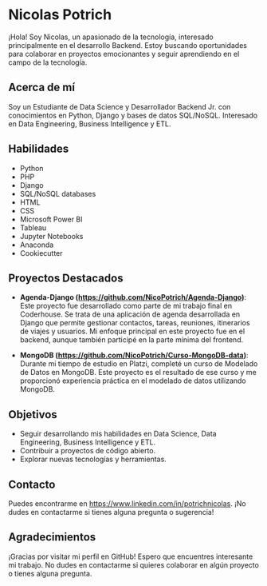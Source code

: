 # Nicolas Potrich

¡Hola! Soy Nicolas, un apasionado de la tecnología, interesado principalmente en el desarrollo Backend. Estoy buscando oportunidades para colaborar en proyectos emocionantes y seguir aprendiendo en el campo de la tecnología.

## Acerca de mí

Soy un Estudiante de Data Science y Desarrollador Backend Jr. con conocimientos en Python, Django y bases de datos SQL/NoSQL. Interesado en Data Engineering, Business Intelligence y ETL. 

## Habilidades

- Python
- PHP
- Django
- SQL/NoSQL databases
- HTML
- CSS
- Microsoft Power BI
- Tableau
- Jupyter Notebooks
- Anaconda
- Cookiecutter

## Proyectos Destacados

- **Agenda-Django (https://github.com/NicoPotrich/Agenda-Django)**: Este proyecto fue desarrollado como parte de mi trabajo final en Coderhouse. Se trata de una aplicación de agenda desarrollada en Django que permite gestionar contactos, tareas, reuniones, itinerarios de viajes y usuarios. Mi enfoque principal en este proyecto fue en el backend, aunque también participé en la parte mínima del frontend.

- **MongoDB (https://github.com/NicoPotrich/Curso-MongoDB-data)**: Durante mi tiempo de estudio en Platzi, completé un curso de Modelado de Datos en MongoDB. Este proyecto es el resultado de ese curso y me proporcionó experiencia práctica en el modelado de datos utilizando MongoDB.

## Objetivos

- Seguir desarrollando mis habilidades en Data Science, Data Engineering, Business Intelligence y ETL.
- Contribuir a proyectos de código abierto.
- Explorar nuevas tecnologías y herramientas.

## Contacto

Puedes encontrarme en https://www.linkedin.com/in/potrichnicolas. ¡No dudes en contactarme si tienes alguna pregunta o sugerencia!

## Agradecimientos

¡Gracias por visitar mi perfil en GitHub! Espero que encuentres interesante mi trabajo. No dudes en contactarme si quieres colaborar en algún proyecto o tienes alguna pregunta.

